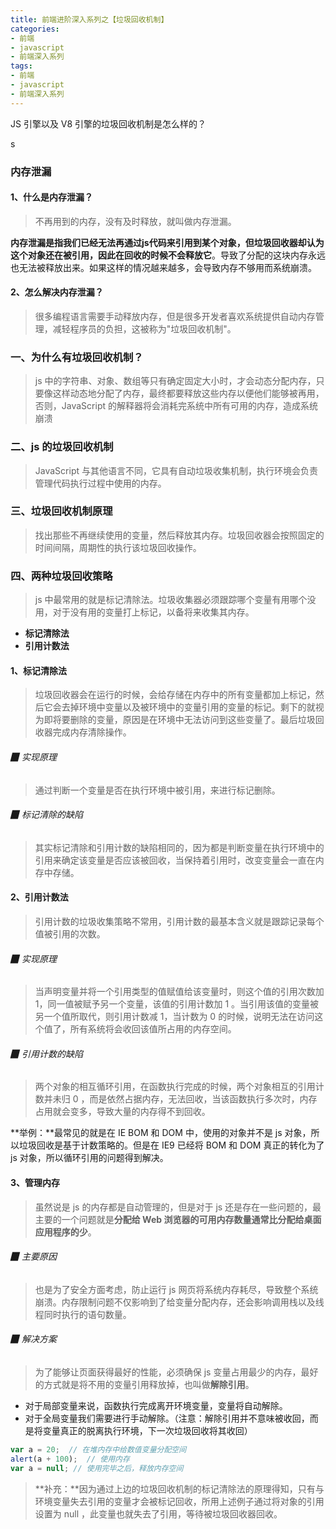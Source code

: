 ```yaml
---
title: 前端进阶深入系列之【垃圾回收机制】
categories: 
- 前端
- javascript
- 前端深入系列
tags: 
- 前端
- javascript
- 前端深入系列 
---
```


JS 引擎以及 V8 引擎的垃圾回收机制是怎么样的？

<!--more-->s



### 内存泄漏

#### 1、什么是内存泄漏？

> 不再用到的内存，没有及时释放，就叫做内存泄漏。

**内存泄漏是指我们已经无法再通过js代码来引用到某个对象，但垃圾回收器却认为这个对象还在被引用，因此在回收的时候不会释放它**。导致了分配的这块内存永远也无法被释放出来。如果这样的情况越来越多，会导致内存不够用而系统崩溃。



#### 2、怎么解决内存泄漏？

> 很多编程语言需要手动释放内存，但是很多开发者喜欢系统提供自动内存管理，减轻程序员的负担，这被称为"垃圾回收机制"。



### 一、为什么有垃圾回收机制？

> js 中的字符串、对象、数组等只有确定固定大小时，才会动态分配内存，只要像这样动态地分配了内存，最终都要释放这些内存以便他们能够被再用，否则，JavaScript 的解释器将会消耗完系统中所有可用的内存，造成系统崩溃



### 二、js 的垃圾回收机制

> JavaScript 与其他语言不同，它具有自动垃圾收集机制，执行环境会负责管理代码执行过程中使用的内存。



### 三、垃圾回收机制原理

> 找出那些不再继续使用的变量，然后释放其内存。垃圾回收器会按照固定的时间间隔，周期性的执行该垃圾回收操作。



### 四、两种垃圾回收策略

> js 中最常用的就是标记清除法。垃圾收集器必须跟踪哪个变量有用哪个没用，对于没有用的变量打上标记，以备将来收集其内存。

- **标记清除法**
- **引用计数法**



#### 1、标记清除法

> 垃圾回收器会在运行的时候，会给存储在内存中的所有变量都加上标记，然后它会去掉环境中变量以及被环境中的变量引用的变量的标记。剩下的就视为即将要删除的变量，原因是在环境中无法访问到这些变量了。最后垃圾回收器完成内存清除操作。



###### ▉ 实现原理

> 通过判断一个变量是否在执行环境中被引用，来进行标记删除。



###### ▉ 标记清除的缺陷

> 其实标记清除和引用计数的缺陷相同的，因为都是判断变量在执行环境中的引用来确定该变量是否应该被回收，当保持着引用时，改变变量会一直在内存中存储。



#### 2、引用计数法

> 引用计数的垃圾收集策略不常用，引用计数的最基本含义就是跟踪记录每个值被引用的次数。



###### ▉ 实现原理

> 当声明变量并将一个引用类型的值赋值给该变量时，则这个值的引用次数加 1，同一值被赋予另一个变量，该值的引用计数加 1 。当引用该值的变量被另一个值所取代，则引用计数减 1，当计数为 0 的时候，说明无法在访问这个值了，所有系统将会收回该值所占用的内存空间。



###### ▉ 引用计数的缺陷

> 两个对象的相互循环引用，在函数执行完成的时候，两个对象相互的引用计数并未归 0 ，而是依然占据内存，无法回收，当该函数执行多次时，内存占用就会变多，导致大量的内存得不到回收。

**举例：**最常见的就是在 IE BOM 和 DOM 中，使用的对象并不是 js 对象，所以垃圾回收是基于计数策略的。但是在 IE9 已经将 BOM 和 DOM 真正的转化为了 js 对象，所以循环引用的问题得到解决。



#### 3、管理内存

> 虽然说是 js 的内存都是自动管理的，但是对于 js 还是存在一些问题的，最主要的一个问题就是**分配给 Web 浏览器的可用内存数量通常比分配给桌面应用程序的少**。



###### ▉ 主要原因

> 也是为了安全方面考虑，防止运行 js 网页将系统内存耗尽，导致整个系统崩溃。内存限制问题不仅影响到了给变量分配内存，还会影响调用栈以及线程同时执行的语句数量。



###### ▉ 解决方案

> 为了能够让页面获得最好的性能，必须确保 js 变量占用最少的内存，最好的方式就是将不用的变量引用释放掉，也叫做**解除引用**。

- 对于局部变量来说，函数执行完成离开环境变量，变量将自动解除。
- 对于全局变量我们需要进行手动解除。（注意：解除引用并不意味被收回，而是将变量真正的脱离执行环境，下一次垃圾回收将其收回）

```javascript
var a = 20;  // 在堆内存中给数值变量分配空间
alert(a + 100);  // 使用内存
var a = null; // 使用完毕之后，释放内存空间
```

> **补充：**因为通过上边的垃圾回收机制的标记清除法的原理得知，只有与环境变量失去引用的变量才会被标记回收，所用上述例子通过将对象的引用设置为 null ，此变量也就失去了引用，等待被垃圾回收器回收。
